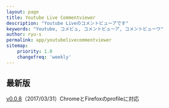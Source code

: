 ```yaml
---
layout: page
title: Youtube Live Commentviewer
description: "Youtube Liveのコメントビューアです"
keywords: "Youtube, コメビュ, コメントビューア, コメントビューワ"
author: ryu-s
permalink: app/youtubelivecommentviewer
sitemap:
    priority: 1.0
    changefreq: 'weekly'	
---
```


## 最新版
[v0.0.8](https://github.com/ryu-s/Upload/releases/download/yt_v0.0.8/YoutubeLiveCommentViewer_v0.0.8.zip)（2017/03/31）ChromeとFirefoxのprofileに対応  
